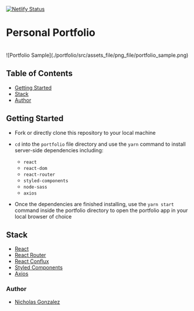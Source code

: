 [![Netlify Status](https://api.netlify.com/api/v1/badges/3b9c9e4e-93e4-4879-8123-a2ccd4d1f766/deploy-status)](https://app.netlify.com/sites/nicholas-gonzalez/deploys)
#

# Personal Portfolio 

<br>
![Portfolio Sample](./portfolio/src/assets_file/png_file/portfolio_sample.png)
<br>

## Table of Contents

- [Getting Started](#getting-started)
- [Stack](#stack)
- [Author](#author)  
## Getting Started 

- Fork or directly clone this repository to your local machine
- `cd` into the `portfolio` file directory and use the `yarn` command to install server-side dependencies including:
  - `react`
  - `react-dom`
  - `react-router`
  - `styled-components`
  - `node-sass`
  - `axios`

- Once the dependencies are finished installing, use the `yarn start` command inside the portfolio directory to open the portfolio app in your local browser of choice

## Stack

- [React](https://reactjs.org/)
- [React Router](https://github.com/ReactTraining/react-router)
- [React Conflux](https://github.com/dustinmyers/react-conflux)
- [Styled Components](https://www.styled-components.com/)
- [Axios](https://www.npmjs.com/package/axios)

### Author 

- [Nicholas Gonzalez](https://github.com/NickGonzalez04)